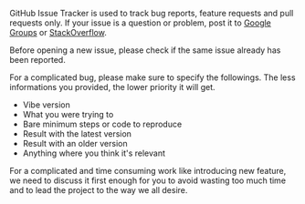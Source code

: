 GitHub Issue Tracker is used to track bug reports, feature requests and pull requests only. If your issue is a question or problem, post it to [Google Groups](http://groups.google.com/group/atmosphere-framework) or [StackOverflow](http://stackoverflow.com/questions/tagged/vibe).

Before opening a new issue, please check if the same issue already has been reported.

For a complicated bug, please make sure to specify the followings. The less informations you provided, the lower priority it will get.

* Vibe version
* What you were trying to
* Bare minimum steps or code to reproduce
* Result with the latest version
* Result with an older version
* Anything where you think it's relevant

For a complicated and time consuming work like introducing new feature, we need to discuss it first enough for you to avoid wasting too much time and to lead the project to the way we all desire.